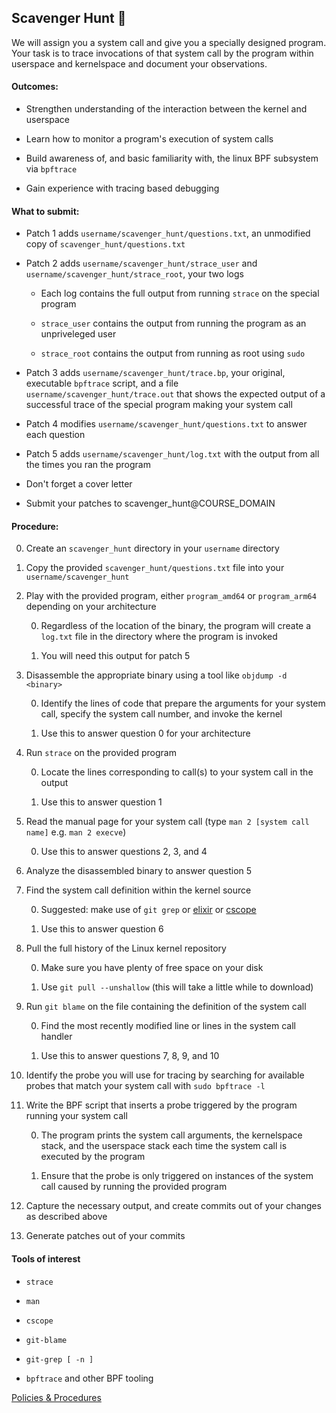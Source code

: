 ## Scavenger Hunt 🔎

We will assign you a system call and give you a specially designed program.
Your task is to trace invocations of that system call by the program within
userspace and kernelspace and document your observations.

#### Outcomes:

* Strengthen understanding of the interaction between the kernel and userspace

* Learn how to monitor a program's execution of system calls

* Build awareness of, and basic familiarity with, the linux BPF subsystem via `bpftrace`

* Gain experience with tracing based debugging

#### What to submit:

* Patch 1 adds `username/scavenger_hunt/questions.txt`, an unmodified copy of `scavenger_hunt/questions.txt`

* Patch 2 adds `username/scavenger_hunt/strace_user` and `username/scavenger_hunt/strace_root`, your two logs

    * Each log contains the full output from running `strace` on the special program

    * `strace_user` contains the output from running the program as an unpriveleged user

    * `strace_root` contains the output from running as root using `sudo`

* Patch 3 adds `username/scavenger_hunt/trace.bp`, your original, executable `bpftrace` script, and a file `username/scavenger_hunt/trace.out` that shows the expected output of a successful trace of the special program making your system call

* Patch 4 modifies `username/scavenger_hunt/questions.txt` to answer each question

* Patch 5 adds `username/scavenger_hunt/log.txt` with the output from all the times you ran the program

* Don't forget a cover letter

* Submit your patches to scavenger_hunt@COURSE_DOMAIN

#### Procedure:

0. Create an `scavenger_hunt` directory in your `username` directory

0. Copy the provided `scavenger_hunt/questions.txt` file into your `username/scavenger_hunt`

0. Play with the provided program, either `program_amd64` or `program_arm64` depending on your architecture

    0. Regardless of the location of the binary, the program will create a `log.txt` file in the directory where the program is invoked

    0. You will need this output for patch 5

0. Disassemble the appropriate binary using a tool like `objdump -d <binary>`

    0. Identify the lines of code that prepare the arguments for your system call, specify the system call number, and invoke the kernel

    0. Use this to answer question 0 for your architecture

0. Run `strace` on the provided program

	0. Locate the lines corresponding to call(s) to your system call in the output

    0. Use this to answer question 1

0. Read the manual page for your system call (type `man 2 [system call name]` e.g. `man 2 execve`)

    0. Use this to answer questions 2, 3, and 4

0. Analyze the disassembled binary to answer question 5

0. Find the system call definition within the kernel source

	0. Suggested: make use of `git grep` or [elixir](https://elixir.bootlin.com/) or [cscope](http://cscope.sourceforge.net/)

    0. Use this to answer question 6

0. Pull the full history of the Linux kernel repository

    0. Make sure you have plenty of free space on your disk

    0. Use `git pull --unshallow` (this will take a little while to download)

0. Run `git blame` on the file containing the definition of the system call

	0. Find the most recently modified line or lines in the system call handler

    0. Use this to answer questions 7, 8, 9, and 10

0. Identify the probe you will use for tracing by searching for available probes that match your system call with `sudo bpftrace -l`

0. Write the BPF script that inserts a probe triggered by the program running your system call

    0. The program prints the system call arguments, the kernelspace stack, and the userspace stack each time the system call is executed by the program

	0. Ensure that the probe is only triggered on instances of the system call caused by running the provided program

0. Capture the necessary output, and create commits out of your changes as described above

0. Generate patches out of your commits

#### Tools of interest

* `strace`

* `man`

* `cscope`

* `git-blame`

* `git-grep [ -n ]`

* `bpftrace` and other BPF tooling

[Policies & Procedures](/procedures.md)
